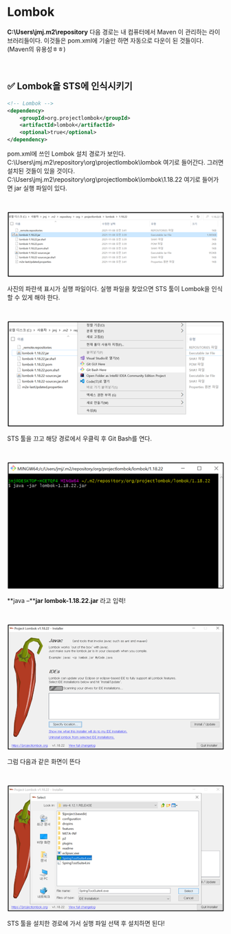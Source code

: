 # Lombok

**C:\Users\jmj\.m2\repository** 다음 경로는 내 컴퓨터에서 Maven 이 관리하는 라이브러리들이다. 이것들은 pom.xml에 기술만 하면 자동으로 다운이 된 것들이다. (Maven의 유용성ㅎㅎ)

 <br>

## ✅ Lombok을 STS에 인식시키기

```xml
<!-- Lombok -->
<dependency>
    <groupId>org.projectlombok</groupId>
    <artifactId>lombok</artifactId>
    <optional>true</optional>
</dependency>
```

pom.xml에 쓰인 Lombok 설치 경로가 보인다. C:\Users\jmj\.m2\repository\org\projectlombok\lombok 여기로 들어간다. 그러면 설치된 것들이 있을 것이다. C:\Users\jmj\.m2\repository\org\projectlombok\lombok\1.18.22 여기로 들어가면 jar 실행 파일이 있다.

<br>

![01](img/07/01.png)

사진의 파란색 표시가 실행 파일이다. 실행 파일을 찾았으면 STS 툴이 Lombok을 인식할 수 있게 해야 한다.

 <br>

![02](img/07/02.png)

STS 툴을 끄고 해당 경로에서 우클릭 후 Git Bash를 연다. 

 <br>

![03](img/07/03.png)

**java –****jar lombok-1.18.22.jar** 라고 입력! 

<br>

![04](img/07/04.png)

그럼 다음과 같은 화면이 뜬다

<br>

![05](img/07/05.png)

STS 툴을 설치한 경로에 가서 실행 파일 선택 후 설치하면 된다!

